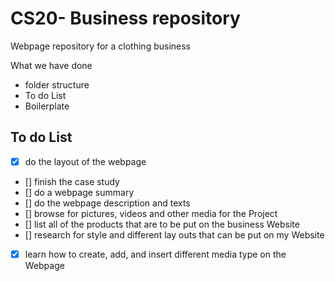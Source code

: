 # CS20- Business repository

Webpage repository for a clothing business

What we have done
 - folder structure
 - To do List
 - Boilerplate

## To do List

 - [x] do the layout of the webpage
 - [] finish the case study
 - [] do a webpage summary
 - [] do the webpage description and texts
 - [] browse for pictures, videos and other media for the Project
 - [] list all of the products that are to be put on the business Website
 - [] research for style and different lay outs that can be put on my Website
 - [x] learn how to create, add, and insert different media type on the Webpage
